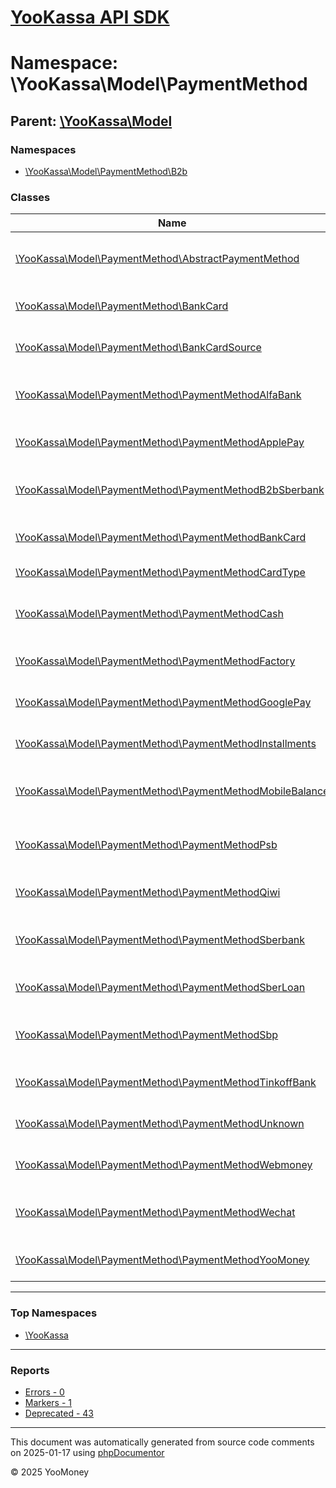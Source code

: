 # [YooKassa API SDK](../home.md)

# Namespace: \YooKassa\Model\PaymentMethod

## Parent: [\YooKassa\Model](../namespaces/yookassa-model.md)

### Namespaces

* [\YooKassa\Model\PaymentMethod\B2b](../namespaces/yookassa-model-paymentmethod-b2b.md)

### Classes

| Name | Summary |
| ---- | ------- |
| [\YooKassa\Model\PaymentMethod\AbstractPaymentMethod](../classes/YooKassa-Model-PaymentMethod-AbstractPaymentMethod.md) | Абстрактный класс, описывающий основные свойства и методы платежных методов |
| [\YooKassa\Model\PaymentMethod\BankCard](../classes/YooKassa-Model-PaymentMethod-BankCard.md) | Класс, описывающий объект банковской карты |
| [\YooKassa\Model\PaymentMethod\BankCardSource](../classes/YooKassa-Model-PaymentMethod-BankCardSource.md) | BankCardSource - Источник данных банковской карты |
| [\YooKassa\Model\PaymentMethod\PaymentMethodAlfaBank](../classes/YooKassa-Model-PaymentMethod-PaymentMethodAlfaBank.md) | Класс, описывающий метод оплаты, при оплате через Альфа Банк |
| [\YooKassa\Model\PaymentMethod\PaymentMethodApplePay](../classes/YooKassa-Model-PaymentMethod-PaymentMethodApplePay.md) | Класс, описывающий метод оплаты, при оплате через Apple Pay |
| [\YooKassa\Model\PaymentMethod\PaymentMethodB2bSberbank](../classes/YooKassa-Model-PaymentMethod-PaymentMethodB2bSberbank.md) | Класс, описывающий метод оплаты, при оплате через Сбербанк Бизнес Онлайн |
| [\YooKassa\Model\PaymentMethod\PaymentMethodBankCard](../classes/YooKassa-Model-PaymentMethod-PaymentMethodBankCard.md) | Класс, описывающий метод оплаты банковской картой |
| [\YooKassa\Model\PaymentMethod\PaymentMethodCardType](../classes/YooKassa-Model-PaymentMethod-PaymentMethodCardType.md) | PaymentMethodCardType - Тип банковской карты. |
| [\YooKassa\Model\PaymentMethod\PaymentMethodCash](../classes/YooKassa-Model-PaymentMethod-PaymentMethodCash.md) | Класс, описывающий метод оплаты, при оплате наличными через терминал |
| [\YooKassa\Model\PaymentMethod\PaymentMethodFactory](../classes/YooKassa-Model-PaymentMethod-PaymentMethodFactory.md) | Фабрика создания объекта платежных методов из массива |
| [\YooKassa\Model\PaymentMethod\PaymentMethodGooglePay](../classes/YooKassa-Model-PaymentMethod-PaymentMethodGooglePay.md) | Класс, описывающий метод оплаты, при оплате через Google Pay |
| [\YooKassa\Model\PaymentMethod\PaymentMethodInstallments](../classes/YooKassa-Model-PaymentMethod-PaymentMethodInstallments.md) | Класс, описывающий метод оплаты при оплате по частям |
| [\YooKassa\Model\PaymentMethod\PaymentMethodMobileBalance](../classes/YooKassa-Model-PaymentMethod-PaymentMethodMobileBalance.md) | Класс, описывающий метод оплаты, при оплате с баланса мобильного телефона |
| [\YooKassa\Model\PaymentMethod\PaymentMethodPsb](../classes/YooKassa-Model-PaymentMethod-PaymentMethodPsb.md) | Абстрактный класс, описывающий основные свойства и методы платежных методов |
| [\YooKassa\Model\PaymentMethod\PaymentMethodQiwi](../classes/YooKassa-Model-PaymentMethod-PaymentMethodQiwi.md) | Класс, описывающий метод оплаты, при оплате через Qiwi |
| [\YooKassa\Model\PaymentMethod\PaymentMethodSberbank](../classes/YooKassa-Model-PaymentMethod-PaymentMethodSberbank.md) | Класс, описывающий метод оплаты, при оплате через Сбербанк Онлайн |
| [\YooKassa\Model\PaymentMethod\PaymentMethodSberLoan](../classes/YooKassa-Model-PaymentMethod-PaymentMethodSberLoan.md) | Класс, описывающий метод оплаты, при оплате через Tinkoff |
| [\YooKassa\Model\PaymentMethod\PaymentMethodSbp](../classes/YooKassa-Model-PaymentMethod-PaymentMethodSbp.md) | Класс, описывающий метод оплаты, при оплате через сервис быстрых платежей |
| [\YooKassa\Model\PaymentMethod\PaymentMethodTinkoffBank](../classes/YooKassa-Model-PaymentMethod-PaymentMethodTinkoffBank.md) | Класс, описывающий метод оплаты, при оплате через Tinkoff |
| [\YooKassa\Model\PaymentMethod\PaymentMethodUnknown](../classes/YooKassa-Model-PaymentMethod-PaymentMethodUnknown.md) | Класс, описывающий неизвестный метод оплаты |
| [\YooKassa\Model\PaymentMethod\PaymentMethodWebmoney](../classes/YooKassa-Model-PaymentMethod-PaymentMethodWebmoney.md) | Класс, описывающий метод оплаты, при оплате через Webmoney. |
| [\YooKassa\Model\PaymentMethod\PaymentMethodWechat](../classes/YooKassa-Model-PaymentMethod-PaymentMethodWechat.md) | Абстрактный класс, описывающий основные свойства и методы платежных методов |
| [\YooKassa\Model\PaymentMethod\PaymentMethodYooMoney](../classes/YooKassa-Model-PaymentMethod-PaymentMethodYooMoney.md) | Класс, описывающий метод оплаты, при оплате через ЮMoney |

---

### Top Namespaces

* [\YooKassa](../namespaces/yookassa.md)

---

### Reports
* [Errors - 0](../reports/errors.md)
* [Markers - 1](../reports/markers.md)
* [Deprecated - 43](../reports/deprecated.md)

---

This document was automatically generated from source code comments on 2025-01-17 using [phpDocumentor](http://www.phpdoc.org/)

&copy; 2025 YooMoney